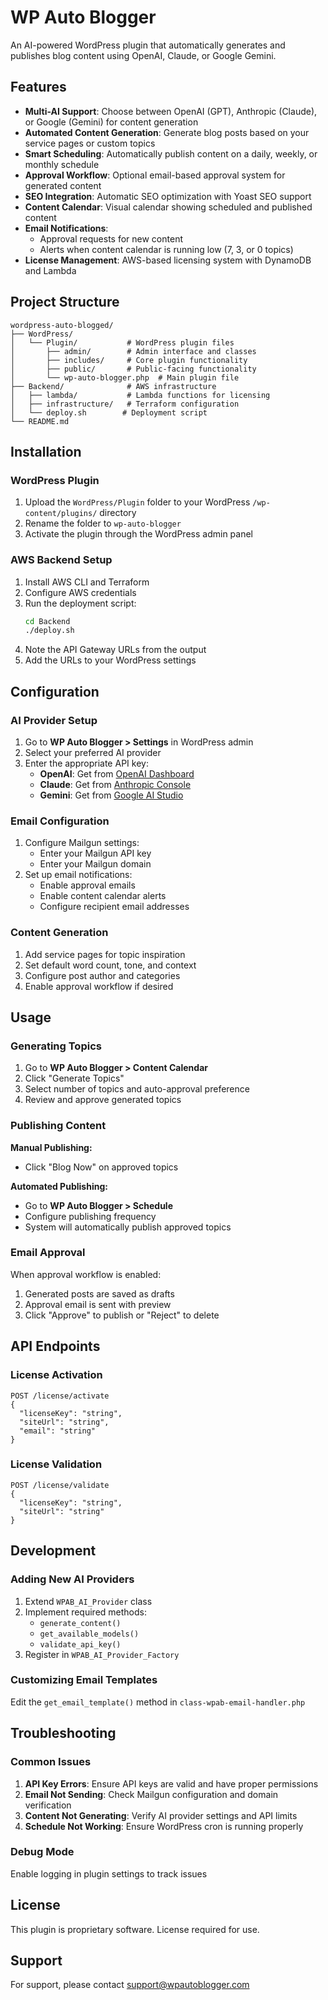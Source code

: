 # WP Auto Blogger

An AI-powered WordPress plugin that automatically generates and publishes blog content using OpenAI, Claude, or Google Gemini.

## Features

- **Multi-AI Support**: Choose between OpenAI (GPT), Anthropic (Claude), or Google (Gemini) for content generation
- **Automated Content Generation**: Generate blog posts based on your service pages or custom topics
- **Smart Scheduling**: Automatically publish content on a daily, weekly, or monthly schedule
- **Approval Workflow**: Optional email-based approval system for generated content
- **SEO Integration**: Automatic SEO optimization with Yoast SEO support
- **Content Calendar**: Visual calendar showing scheduled and published content
- **Email Notifications**: 
  - Approval requests for new content
  - Alerts when content calendar is running low (7, 3, or 0 topics)
- **License Management**: AWS-based licensing system with DynamoDB and Lambda

## Project Structure

```
wordpress-auto-blogged/
├── WordPress/
│   └── Plugin/           # WordPress plugin files
│       ├── admin/        # Admin interface and classes
│       ├── includes/     # Core plugin functionality
│       ├── public/       # Public-facing functionality
│       └── wp-auto-blogger.php  # Main plugin file
├── Backend/              # AWS infrastructure
│   ├── lambda/           # Lambda functions for licensing
│   ├── infrastructure/   # Terraform configuration
│   └── deploy.sh        # Deployment script
└── README.md
```

## Installation

### WordPress Plugin

1. Upload the `WordPress/Plugin` folder to your WordPress `/wp-content/plugins/` directory
2. Rename the folder to `wp-auto-blogger`
3. Activate the plugin through the WordPress admin panel

### AWS Backend Setup

1. Install AWS CLI and Terraform
2. Configure AWS credentials
3. Run the deployment script:
   ```bash
   cd Backend
   ./deploy.sh
   ```
4. Note the API Gateway URLs from the output
5. Add the URLs to your WordPress settings

## Configuration

### AI Provider Setup

1. Go to **WP Auto Blogger > Settings** in WordPress admin
2. Select your preferred AI provider
3. Enter the appropriate API key:
   - **OpenAI**: Get from [OpenAI Dashboard](https://platform.openai.com/api-keys)
   - **Claude**: Get from [Anthropic Console](https://console.anthropic.com/settings/keys)
   - **Gemini**: Get from [Google AI Studio](https://makersuite.google.com/app/apikey)

### Email Configuration

1. Configure Mailgun settings:
   - Enter your Mailgun API key
   - Enter your Mailgun domain
2. Set up email notifications:
   - Enable approval emails
   - Enable content calendar alerts
   - Configure recipient email addresses

### Content Generation

1. Add service pages for topic inspiration
2. Set default word count, tone, and context
3. Configure post author and categories
4. Enable approval workflow if desired

## Usage

### Generating Topics

1. Go to **WP Auto Blogger > Content Calendar**
2. Click "Generate Topics"
3. Select number of topics and auto-approval preference
4. Review and approve generated topics

### Publishing Content

**Manual Publishing:**
- Click "Blog Now" on approved topics

**Automated Publishing:**
- Go to **WP Auto Blogger > Schedule**
- Configure publishing frequency
- System will automatically publish approved topics

### Email Approval

When approval workflow is enabled:
1. Generated posts are saved as drafts
2. Approval email is sent with preview
3. Click "Approve" to publish or "Reject" to delete

## API Endpoints

### License Activation
```
POST /license/activate
{
  "licenseKey": "string",
  "siteUrl": "string",
  "email": "string"
}
```

### License Validation
```
POST /license/validate
{
  "licenseKey": "string",
  "siteUrl": "string"
}
```

## Development

### Adding New AI Providers

1. Extend `WPAB_AI_Provider` class
2. Implement required methods:
   - `generate_content()`
   - `get_available_models()`
   - `validate_api_key()`
3. Register in `WPAB_AI_Provider_Factory`

### Customizing Email Templates

Edit the `get_email_template()` method in `class-wpab-email-handler.php`

## Troubleshooting

### Common Issues

1. **API Key Errors**: Ensure API keys are valid and have proper permissions
2. **Email Not Sending**: Check Mailgun configuration and domain verification
3. **Content Not Generating**: Verify AI provider settings and API limits
4. **Schedule Not Working**: Ensure WordPress cron is running properly

### Debug Mode

Enable logging in plugin settings to track issues

## License

This plugin is proprietary software. License required for use.

## Support

For support, please contact support@wpautoblogger.com